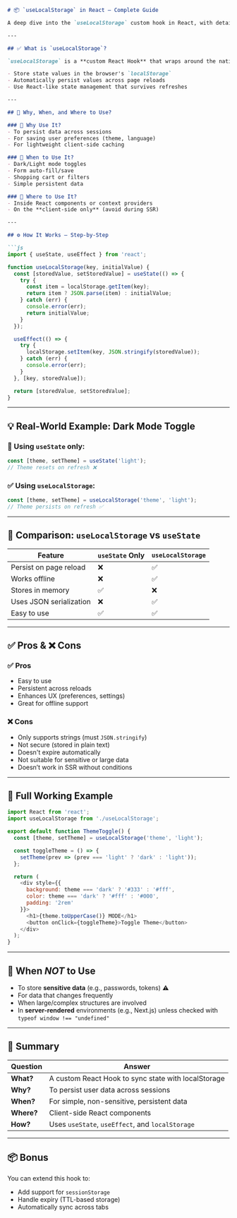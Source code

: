 
```markdown
# 📦 `useLocalStorage` in React – Complete Guide

A deep dive into the `useLocalStorage` custom hook in React, with detailed explanation, real-world scenarios, pros & cons, and best practices.

---

## ✅ What is `useLocalStorage`?

`useLocalStorage` is a **custom React Hook** that wraps around the native `localStorage` API. It allows you to:

- Store state values in the browser's `localStorage`
- Automatically persist values across page reloads
- Use React-like state management that survives refreshes

---

## 📍 Why, When, and Where to Use?

### 🔹 Why Use It?
- To persist data across sessions
- For saving user preferences (theme, language)
- For lightweight client-side caching

### 🔹 When to Use It?
- Dark/Light mode toggles
- Form auto-fill/save
- Shopping cart or filters
- Simple persistent data

### 🔹 Where to Use It?
- Inside React components or context providers
- On the **client-side only** (avoid during SSR)

---

## ⚙️ How It Works – Step-by-Step

```js
import { useState, useEffect } from 'react';

function useLocalStorage(key, initialValue) {
  const [storedValue, setStoredValue] = useState(() => {
    try {
      const item = localStorage.getItem(key);
      return item ? JSON.parse(item) : initialValue;
    } catch (err) {
      console.error(err);
      return initialValue;
    }
  });

  useEffect(() => {
    try {
      localStorage.setItem(key, JSON.stringify(storedValue));
    } catch (err) {
      console.error(err);
    }
  }, [key, storedValue]);

  return [storedValue, setStoredValue];
}
```

---

## 💡 Real-World Example: Dark Mode Toggle

### 🔁 Using `useState` only:

```js
const [theme, setTheme] = useState('light');
// Theme resets on refresh ❌
```

### ✅ Using `useLocalStorage`:

```js
const [theme, setTheme] = useLocalStorage('theme', 'light');
// Theme persists on refresh ✅
```

---

## 🔄 Comparison: `useLocalStorage` vs `useState`

| Feature                  | `useState` Only | `useLocalStorage` |
|--------------------------|-----------------|--------------------|
| Persist on page reload   | ❌              | ✅                 |
| Works offline            | ❌              | ✅                 |
| Stores in memory         | ✅              | ❌                 |
| Uses JSON serialization  | ❌              | ✅                 |
| Easy to use              | ✅              | ✅                 |

---

## ✅ Pros & ❌ Cons

### ✅ Pros
- Easy to use
- Persistent across reloads
- Enhances UX (preferences, settings)
- Great for offline support

### ❌ Cons
- Only supports strings (must `JSON.stringify`)
- Not secure (stored in plain text)
- Doesn't expire automatically
- Not suitable for sensitive or large data
- Doesn’t work in SSR without conditions

---

## 🧰 Full Working Example

```js
import React from 'react';
import useLocalStorage from './useLocalStorage';

export default function ThemeToggle() {
  const [theme, setTheme] = useLocalStorage('theme', 'light');

  const toggleTheme = () => {
    setTheme(prev => (prev === 'light' ? 'dark' : 'light'));
  };

  return (
    <div style={{
      background: theme === 'dark' ? '#333' : '#fff',
      color: theme === 'dark' ? '#fff' : '#000',
      padding: '2rem'
    }}>
      <h1>{theme.toUpperCase()} MODE</h1>
      <button onClick={toggleTheme}>Toggle Theme</button>
    </div>
  );
}
```

---

## 🔐 When *NOT* to Use

- To store **sensitive data** (e.g., passwords, tokens) ⚠️
- For data that changes frequently
- When large/complex structures are involved
- In **server-rendered** environments (e.g., Next.js) unless checked with `typeof window !== "undefined"`

---

## 🧠 Summary

| Question     | Answer |
|--------------|--------|
| **What?**    | A custom React Hook to sync state with localStorage |
| **Why?**     | To persist user data across sessions |
| **When?**    | For simple, non-sensitive, persistent data |
| **Where?**   | Client-side React components |
| **How?**     | Uses `useState`, `useEffect`, and `localStorage` |

---

## 📦 Bonus

You can extend this hook to:
- Add support for `sessionStorage`
- Handle expiry (TTL-based storage)
- Automatically sync across tabs
